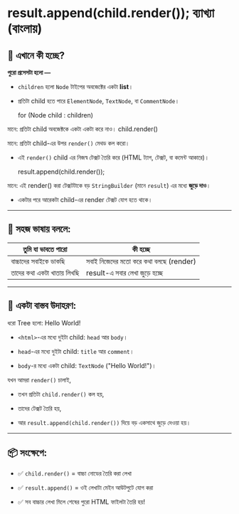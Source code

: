 result.append(child.render()); ব্যাখ্যা (বাংলায়)
=================================================

🧠 এখানে কী হচ্ছে?
------------------

**পুরো প্রসেসটা হলো —**

* `children` হলো `Node` টাইপের অবজেক্টের একটা **list**।

* প্রতিটা child হতে পারে `ElementNode`, `TextNode`, বা `CommentNode`।

    for (Node child : children)

মানে: প্রতিটা child অবজেক্টকে একটা একটা করে নাও।
    child.render()

মানে: প্রতিটা child-এর উপর `render()` মেথড কল করো।

* এই `render()` child এর নিজস্ব টেক্সট তৈরি করে (HTML ট্যাগ, টেক্সট, বা কমেন্ট আকারে)।

    result.append(child.render());

মানে: এই render() করা টেক্সটটাকে বড় `StringBuilder` (মানে `result`) এর মধ্যে **জুড়ে দাও**।

* একটার পরে আরেকটা child-এর render টেক্সট যোগ হতে থাকে।

* * *

🎯 সহজ ভাষায় বললে:
-------------------

| তুমি যা ভাবতে পারো          | কী হচ্ছে                               |
| --------------------------- | -------------------------------------- |
| বাচ্চাদের সবাইকে ডাকছি      | সবাই নিজেদের মতো করে কথা বলছে (render) |
| তাদের কথা একটা খাতায় লিখছি | result-এ সবার লেখা জুড়ে হচ্ছে         |

* * *

🎨 একটা বাস্তব উদাহরণ:
----------------------

ধরো Tree হলো:
    <html>
       <head>
          <title></title>
          <!-- Comment -->
       </head>
       <body>
          Hello World!
       </body>
    </html>

* `<html>`-এর মধ্যে দুইটা child: `head` আর `body`।

* `head`-এর মধ্যে দুইটা child: `title` আর `comment`।

* `body`-র মধ্যে একটা child: `TextNode` ("Hello World!")।

যখন আমরা `render()` চালাই,

* তখন প্রতিটা `child.render()` কল হয়,

* তাদের টেক্সট তৈরি হয়,

* আর `result.append(child.render())` দিয়ে বড় একসাথে জুড়ে দেওয়া হয়।

* * *

📦 সংক্ষেপে:
------------

* ✅ `child.render()` = বাচ্চা নোডের তৈরি করা লেখা

* ✅ `result.append()` = ওই লেখাটা মেইন আউটপুটে যোগ করা

* ✅ সব বাচ্চার লেখা মিলে শেষের পুরো HTML ফাইলটা তৈরি হয়!
